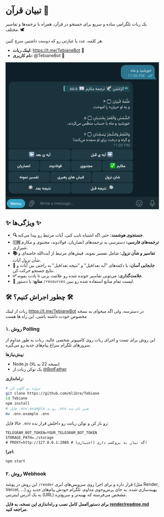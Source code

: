 # تبیان قرآن 📖

یک ربات تلگرامی ساده و سریع برای جستجو در قرآن، همراه با ترجمه‌ها و تفاسیر مختلف. 🕊️

هر کلمه، عدد یا عبارتی رو که دوست داشتین سرچ کنین.

* **لینک ربات:** <https://t.me/TebianeBot> 🔗
* **نام کاربری:** @TebianeBot 🤖

![پیش‌نمایش ربات تبیان](./image.png)

## ✨ ویژگی‌ها ✨

* **🔍 جستجوی هوشمند:** حتی اگه اشتباه تایپ کنی، آیات مرتبط رو پیدا می‌کنه.
* **🇮🇷 ترجمه‌های فارسی:** دسترسی به ترجمه‌های انصاریان، فولادوند، مجتبوی و مکارم شیرازی.
* **📚 تفاسیر و شأن نزول:** شامل تفسیر نمونه، فیش‌های مرتبط از آیت‌الله خامنه‌ای و شأن نزول آیات.
* **🧭 جابجایی آسان:** با دکمه‌های "آیه بعد/قبل" و "نتیجه بعد/قبل" به راحتی بین آیات و نتایج جستجو حرکت کن.
* **✅ علامت‌گذاری:** می‌تونی تفاسیر خونده شده رو علامت بزنی تا یادت بمونه.
* **🔖 منابع:** با دستور `/resources` لیست تمام منابع استفاده شده رو ببین.

## 🛠️ چطور اجراش کنیم؟ 🛠️

ربات از لینک <https://t.me/TebianeBot> در دسترسه، ولی اگه میخوای یه نسخه مخصوص خودت داشته باشی. این راه ها هست

### ۱. روش Polling

این روش برای تست و اجرای ربات روی کامپیوتر شخصی عالیه. ربات به طور مداوم از سرورهای تلگرام سراغ پیام‌های جدید رو می‌گیره.

**پیش‌نیازها:**

* Node.js (نسخه 22 به بالا)
* یک توکن ربات از [@BotFather](https://t.me/BotFather)

**راه‌اندازی:**

```bash
# پروژه رو کلون کن
git clone https://github.com/mlibre/Tebiane
cd Tebiane
npm install
# فایل .env.example رو به .env تغییر نام بده
mv .env.example .env
```

حالا فایل `.env` رو باز کن و توکن رباتت رو داخلش قرار بده:

```env
TELEGRAM_BOT_TOKEN=YOUR_TELEGRAM_BOT_TOKEN
STORAGE_PATH=./storage
# PROXY=http://127.0.0.1:2080 # (اختیاری) اگه نیاز به پروکسی داری
```

**اجرا:**

```bash
npm start
```

### ۲. روش Webhook

این روش در پوشه `/render` قرار داره و برای اجرا روی سرویس‌های ابری (مثل Render, Vercel, ...) بهینه‌سازی شده. به جای پرس‌وجوی مداوم، تلگرام خودش پیام‌های جدید رو به یک آدرس اینترنتی (URL) مشخص می‌فرسته که بهینه‌تر و سریع‌تره.

**برای دستورالعمل کامل نصب و راه‌اندازی این نسخه، به فایل [render/readme.md](render/readme.md) مراجعه کنید.**
